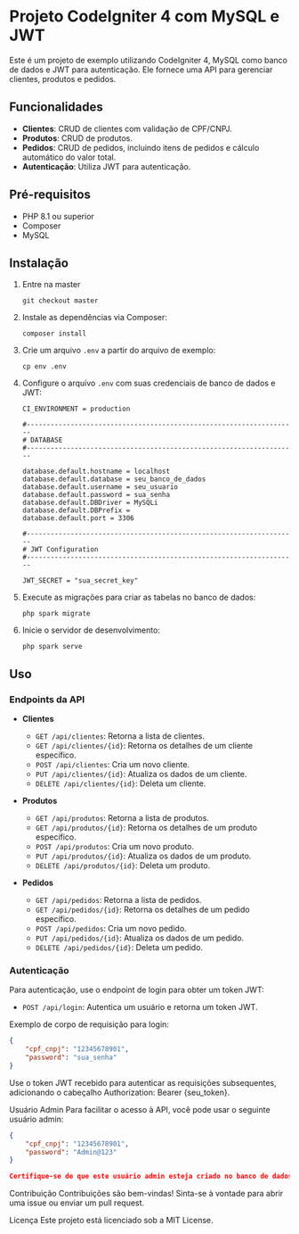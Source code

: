 # Projeto CodeIgniter 4 com MySQL e JWT

Este é um projeto de exemplo utilizando CodeIgniter 4, MySQL como banco de dados e JWT para autenticação. Ele fornece uma API para gerenciar clientes, produtos e pedidos.

## Funcionalidades

- **Clientes**: CRUD de clientes com validação de CPF/CNPJ.
- **Produtos**: CRUD de produtos.
- **Pedidos**: CRUD de pedidos, incluindo itens de pedidos e cálculo automático do valor total.
- **Autenticação**: Utiliza JWT para autenticação.

## Pré-requisitos

- PHP 8.1 ou superior
- Composer
- MySQL

## Instalação

1. Entre na master
    ```
    git checkout master
    ```
2. Instale as dependências via Composer:
    ```
    composer install
    ```

3. Crie um arquivo `.env` a partir do arquivo de exemplo:
    ```
    cp env .env
    ```

4. Configure o arquivo `.env` com suas credenciais de banco de dados e JWT:
    ```env
    CI_ENVIRONMENT = production

    #--------------------------------------------------------------------
    # DATABASE
    #--------------------------------------------------------------------

    database.default.hostname = localhost
    database.default.database = seu_banco_de_dados
    database.default.username = seu_usuario
    database.default.password = sua_senha
    database.default.DBDriver = MySQLi
    database.default.DBPrefix =
    database.default.port = 3306

    #--------------------------------------------------------------------
    # JWT Configuration
    #--------------------------------------------------------------------

    JWT_SECRET = "sua_secret_key"
    ```

5. Execute as migrações para criar as tabelas no banco de dados:
    ```
    php spark migrate
    ```

6. Inicie o servidor de desenvolvimento:
    ```
    php spark serve
    ```

## Uso

### Endpoints da API

- **Clientes**
  - `GET /api/clientes`: Retorna a lista de clientes.
  - `GET /api/clientes/{id}`: Retorna os detalhes de um cliente específico.
  - `POST /api/clientes`: Cria um novo cliente.
  - `PUT /api/clientes/{id}`: Atualiza os dados de um cliente.
  - `DELETE /api/clientes/{id}`: Deleta um cliente.

- **Produtos**
  - `GET /api/produtos`: Retorna a lista de produtos.
  - `GET /api/produtos/{id}`: Retorna os detalhes de um produto específico.
  - `POST /api/produtos`: Cria um novo produto.
  - `PUT /api/produtos/{id}`: Atualiza os dados de um produto.
  - `DELETE /api/produtos/{id}`: Deleta um produto.

- **Pedidos**
  - `GET /api/pedidos`: Retorna a lista de pedidos.
  - `GET /api/pedidos/{id}`: Retorna os detalhes de um pedido específico.
  - `POST /api/pedidos`: Cria um novo pedido.
  - `PUT /api/pedidos/{id}`: Atualiza os dados de um pedido.
  - `DELETE /api/pedidos/{id}`: Deleta um pedido.

### Autenticação

Para autenticação, use o endpoint de login para obter um token JWT:
  - `POST /api/login`: Autentica um usuário e retorna um token JWT.

Exemplo de corpo de requisição para login:
```json
{
    "cpf_cnpj": "12345678901",
    "password": "sua_senha"
}
```
Use o token JWT recebido para autenticar as requisições subsequentes, adicionando o cabeçalho Authorization: Bearer {seu_token}.

Usuário Admin
Para facilitar o acesso à API, você pode usar o seguinte usuário admin:
```json
{
    "cpf_cnpj": "12345678901",
    "password": "Admin@123"
}

Certifique-se de que este usuário admin esteja criado no banco de dados com a senha apropriada.
```

Contribuição
Contribuições são bem-vindas! Sinta-se à vontade para abrir uma issue ou enviar um pull request.

Licença
Este projeto está licenciado sob a MIT License.